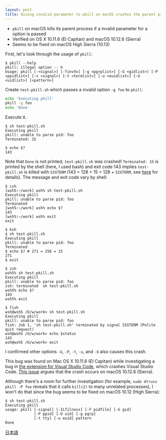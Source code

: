 ```yaml
---
layout: post
title: Giving invalid parameter to pkill on macOS crashes the parent process
---
```


- `pkill` on macOS kills its parent process if a invalid parameter for a option is passed
- Verified on OS X 10.11.6 (El Capitan) and macOS 10.12.6 (Sierra)
- Seems to be fixed on macOS High Sierra (10.13)

First, let's look through the usage of `pkill`:

```
$ pkill --help
pkill: illegal option -- h
Usage: pkill [-<signal>] [-finvVx] [-g <pgrplist>] [-G <gidlist>] [-P <ppidlist>] [-s <signal>] [-t <termlist>] [-u <euidlist>] [-U <uidlist>] [<pattern>]
```

Create `test-pkill.sh` which passes a invalid option `-g foo` to `pkill`:

```bash
echo 'Executing pkill'
pkill -g foo
echo 'Done'
```

Execute it.

```
$ sh test-pkill.sh
Executing pkill
pkill: unable to parse pid: foo
Terminated: 15

$ echo $?
143
```

Note that `Done` is not printed; `test-pkill.sh` was crashed! `Terminated: 15` is printed by the shell (here, I used bash) and exit code 143 implies `test-pkill.sh` is killed with `SIGTERM` (143 = 128 + 15 = 128 + `SIGTERM`, see [here](https://unix.stackexchange.com/q/99112/231543) for details). The message and exit code vary by shell:

```
$ csh
[wsh5:~/work] wsh% sh test-pkill.sh
Executing pkill
pkill: unable to parse pid: foo
Terminated
[wsh5:~/work] wsh% echo $?
143
[wsh5:~/work] wsh% exit
exit

$ ksh
$ sh test-pkill.sh
Executing pkill
pkill: unable to parse pid: foo
Terminated
$ echo $? # 271 = 256 = 15
271
$ exit

$ zsh
wsh5% sh test-pkill.sh
Executing pkill
pkill: unable to parse pid: foo
zsh: terminated  sh test-pkill.sh
wsh5% echo $?
143
wsh5% exit

$ fish
wsh@wsh5 /U/w/work> sh test-pkill.sh
Executing pkill
pkill: unable to parse pid: foo
fish: Job 1, 'sh test-pkill.sh' terminated by signal SIGTERM (Polite quit request)
wsh@wsh5 /U/w/work> echo $status
143
wsh@wsh5 /U/w/work> exit
```

I confirmed other options `-G`, `-P`, `-t`, `-u`, and `-U` also causes this crash.

This bug was found on Mac OS X 10.11.6 (El Capitan) while investigating a bug in [the extension for Visual Studio Code](https://github.com/rogalmic/vscode-bash-debug), which crashes Visual Studio Code. [This issue](https://github.com/rogalmic/vscode-bash-debug/issues/38) argues that the crash occurs on macOS 10.12.6 (Sierra).

Although there's a room for further investigation (for example, `sudo dtruss pkill -P foo` reveals that it calls `kill(2)` to many unrelated processes), I won't do that since the bug seems to be fixed on macOS 10.12 (High Sierra):

```
$ sh test-pkill.sh
Executing pkill
usage: pkill [-signal] [-ILfilnovx] [-F pidfile] [-G gid]
             [-P ppid] [-U uid] [-g pgrp]
             [-t tty] [-u euid] pattern
Done
```

[日本語](http://nlpex.hatenablog.com/entry/2017/12/17/180856)
